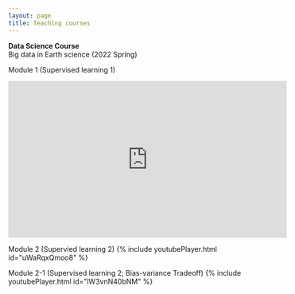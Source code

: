 ```yaml
---
layout: page
title: Teaching courses
---
```


__Data Science Course__<br/>
Big data in Earth science (2022 Spring)<br/>

Module 1 (Supervised learning 1)
<p align="center">
<iframe width="560" height="315" src="https://www.youtube.com/embed/04_hEsTFeUg" title="YouTube video player" frameborder="0" allow="accelerometer; autoplay; clipboard-write; encrypted-media; gyroscope; picture-in-picture" allowfullscreen></iframe>
</p>

Module 2 (Supervied learning 2)
{% include youtubePlayer.html id="uWaRqxQmoo8" %}<br/>

Module 2-1 (Supervised learning 2; Bias-variance Tradeoff)
{% include youtubePlayer.html id="lW3vnN40bNM" %}<br/>
